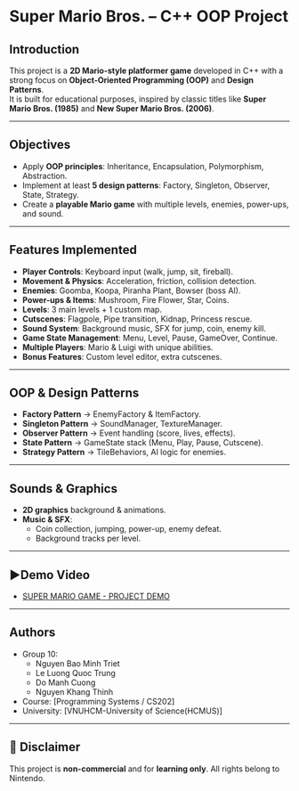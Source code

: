  # Super Mario Bros. – C++ OOP Project

## Introduction
This project is a **2D Mario-style platformer game** developed in C++ with a strong focus on **Object-Oriented Programming (OOP)** and **Design Patterns**.  
It is built for educational purposes, inspired by classic titles like **Super Mario Bros. (1985)** and **New Super Mario Bros. (2006)**.

---

## Objectives
- Apply **OOP principles**: Inheritance, Encapsulation, Polymorphism, Abstraction.  
- Implement at least **5 design patterns**: Factory, Singleton, Observer, State, Strategy.  
- Create a **playable Mario game** with multiple levels, enemies, power-ups, and sound.  

---

## Features Implemented
- **Player Controls**: Keyboard input (walk, jump, sit, fireball).  
- **Movement & Physics**: Acceleration, friction, collision detection.  
- **Enemies**: Goomba, Koopa, Piranha Plant, Bowser (boss AI).  
- **Power-ups & Items**: Mushroom, Fire Flower, Star, Coins.  
- **Levels**: 3 main levels + 1 custom map.  
- **Cutscenes**: Flagpole, Pipe transition, Kidnap, Princess rescue.  
- **Sound System**: Background music, SFX for jump, coin, enemy kill.  
- **Game State Management**: Menu, Level, Pause, GameOver, Continue.  
- **Multiple Players**: Mario & Luigi with unique abilities.  
- **Bonus Features**: Custom level editor, extra cutscenes.  

---

## OOP & Design Patterns
- **Factory Pattern** → EnemyFactory & ItemFactory.  
- **Singleton Pattern** → SoundManager, TextureManager.  
- **Observer Pattern** → Event handling (score, lives, effects).  
- **State Pattern** → GameState stack (Menu, Play, Pause, Cutscene).  
- **Strategy Pattern** → TileBehaviors, AI logic for enemies.  

---

## Sounds & Graphics
- **2D graphics** background & animations.  
- **Music & SFX**:  
  - Coin collection, jumping, power-up, enemy defeat.  
  - Background tracks per level.  

---

## ▶Demo Video
- [SUPER MARIO GAME - PROJECT DEMO]([https://www.youtube.com/watch?v=-iGnhD8oR4Y](https://youtu.be/WEfqZbglROw))
  
---

## Authors
- Group 10:
  - Nguyen Bao Minh Triet
  - Le Luong Quoc Trung
  - Do Manh Cuong
  - Nguyen Khang Thinh   
- Course: [Programming Systems / CS202]  
- University: [VNUHCM-University of Science(HCMUS)]  

---

## 📌 Disclaimer
This project is **non-commercial** and for **learning only**. All rights belong to Nintendo.
